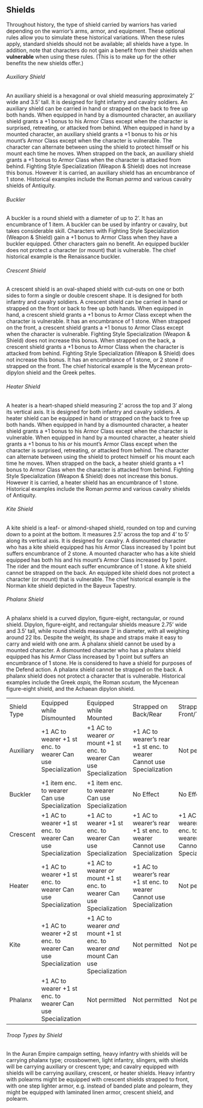 ## Shields

Throughout history, the type of shield carried by warriors has varied depending on the warrior’s arms, armor, and equipment. These optional rules allow you to simulate these historical variations. When these rules apply,
standard shields should not be available; all shields have a type. In addition, note that characters do not gain a benefit from their shields when **vulnerable** when using these rules. (This is to make up for the other benefits the new shields offer.)

###### Auxiliary Shield

An auxiliary shield is a hexagonal or oval shield measuring approximately 2’ wide and 3.5’ tall. It is designed for light infantry and cavalry soldiers. An auxiliary shield can be carried in hand or strapped on the back to free up both hands. When equipped in hand by a dismounted character, an auxiliary shield grants a +1 bonus to his Armor Class except when the character is surprised, retreating, or attacked from behind. When equipped in hand by a mounted character, an auxiliary shield grants a +1 bonus to his *or* his mount’s Armor Class except when the character is vulnerable. The character can alternate between using the shield to protect himself or his mount each time he moves. When strapped on the back, an auxiliary shield grants a +1 bonus to Armor Class when the character is attacked from behind. Fighting Style Specialization (Weapon & Shield) does not increase this bonus. However it is carried, an auxiliary shield has an encumbrance of 1 stone. Historical examples include the Roman *parma* and various cavalry shields of Antiquity.

###### Buckler

A buckler is a round shield with a diameter of up to 2’. It has an encumbrance of 1 item. A buckler can be used by infantry or cavalry, but takes considerable skill. Characters with Fighting Style Specialization (Weapon & Shield) gain a +1 bonus to Armor Class when they have a buckler equipped. Other characters gain no benefit. An equipped buckler does not protect a character (or mount) that is vulnerable. The chief historical example is the Renaissance buckler.

###### Crescent Shield

A crescent shield is an oval-shaped shield with cut-outs on one or both sides to form a single or double crescent shape. It is designed for both infantry and cavalry soldiers. A crescent shield can be carried in hand or strapped on the front or back to free up both hands. When equipped in hand, a crescent shield grants a +1 bonus to Armor Class except when the character is vulnerable. It has an encumbrance of 1 stone. When strapped on the front, a crescent shield grants a +1 bonus to Armor Class except when the character is vulnerable. Fighting Style Specialization (Weapon & Shield) does not increase this bonus. When strapped on the back, a crescent shield grants a +1 bonus to Armor Class when the character is attacked from behind. Fighting Style Specialization (Weapon & Shield) does not increase this bonus. It has an encumbrance of 1 stone, or 2 stone if strapped on the front. The chief historical example is the Mycenean proto-dipylon shield and the Greek peltes.

###### Heater Shield

A heater is a heart-shaped shield measuring 2’ across the top and 3’ along its vertical axis. It is designed for both infantry and cavalry soldiers. A heater shield can be equipped in hand or strapped on the back to free up both hands. When equipped in hand by a dismounted character, a heater shield grants a +1 bonus to his Armor Class except when the character is vulnerable. When equipped in hand by a mounted character, a heater shield grants a +1 bonus to his *or* his mount’s Armor Class except when the character is surprised, retreating, or attacked from behind. The character can alternate between using the shield to protect himself or his mount each time he moves. When strapped on the back, a heater shield grants a +1 bonus to Armor Class when the character is attacked from behind. Fighting Style Specialization (Weapon & Shield) does not increase this bonus. However it is carried, a heater shield has an encumbrance of 1 stone. Historical examples include the Roman *parma* and various cavalry shields of Antiquity.

###### Kite Shield

A kite shield is a leaf- or almond-shaped shield, rounded on top and curving down to a point at the bottom. It measures 2.5’ across the top and 4’ to 5’ along its vertical axis. It is designed for cavalry. A dismounted character who has a kite shield equipped has his Armor Class increased by 1 point but suffers encumbrance of 2 stone. A mounted character who has a kite shield equipped has both his and his mount’s Armor Class increased by 1 point. The rider and the mount each suffer encumbrance of 1 stone. A kite shield cannot be strapped on the back. An equipped kite shield does not protect a character (or mount) that is vulnerable. The chief historical example is the Norman kite shield depicted in the Bayeux Tapestry.

###### Phalanx Shield

A phalanx shield is a curved dipylon, figure-eight, rectangular, or round shield. Dipylon, figure-eight, and rectangular shields measure 2.75’ wide and 3.5’ tall, while round shields measure 3’ in diameter, with all weighing around 22 lbs. Despite the weight, its shape and straps make it easy to carry and wield with one arm. A phalanx shield cannot be used by a mounted character. A dismounted character who has a phalanx shield equipped has his Armor Class increased by 1 point but suffers an encumbrance of 1 stone. He is considered to have a shield for purposes of the Defend action. A phalanx shield cannot be strapped on the back. A phalanx shield does not protect a character that is vulnerable. Historical examples include the Greek *aspis,* the Roman *scutum,* the Mycenean figure-eight shield, and the Achaean dipylon shield.

|  |  |  |  |  |  |
| --- | --- | --- | --- | --- | --- |
| Shield  Type | Equipped while  Dismounted | Equipped while  Mounted | Strapped on  Back/Rear | Strapped on  Front/Torso | Defend  Action |
| Auxiliary | +1 AC to wearer  +1 st enc. to wearer  Can use Specialization | +1 AC to wearer *or* mount  +1 st enc. to wearer  Can use Specialization | +1 AC to wearer’s rear  +1 st enc. to wearer  Cannot use Specialization | Not permitted | No |
| Buckler | +1 item enc. to wearer  Can use Specialization | +1 item enc. to wearer  Can use Specialization | No Effect | No Effect | No |
| Crescent | +1 AC to wearer  +1 st enc. to wearer  Can use Specialization | +1 AC to wearer  +1 st enc. to wearer  Can use Specialization | +1 AC to wearer’s rear  +1 st enc. to wearer  Cannot use Specialization | +1 AC to wearer  +2 st enc. to wearer  Cannot use Specialization | No |
| Heater | +1 AC to wearer  +1 st enc. to wearer  Can use Specialization | +1 AC to wearer *or* mount  +1 st enc. to wearer  Can use Specialization | +1 AC to wearer’s rear  +1 st enc. to wearer  Cannot use Specialization | Not permitted | No |
| Kite | +1 AC to wearer  +2 st enc. to wearer  Can use Specialization | +1 AC to wearer *and* mount  +1 st enc. to wearer *and* mount  Can use Specialization | Not permitted | Not permitted | No |
| Phalanx | +1 AC to wearer  +1 st enc. to wearer  Can use Specialization | Not permitted | Not permitted | Not permitted | Yes |

###### Troop Types by Shield

In the Auran Empire campaign setting, heavy infantry with shields will be carrying phalanx type; crossbowmen, light infantry, slingers, with shields will be carrying auxiliary or crescent type; and cavalry equipped with shields will be carrying auxiliary, crescent, or heater shields. Heavy infantry with polearms might be equipped with crescent shields strapped to front, with one step lighter armor, e.g. instead of banded plate and polearm, they might be equipped with laminated linen armor, crescent shield, and polearm.
